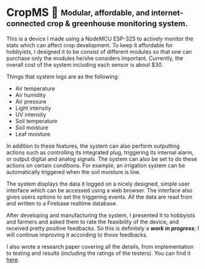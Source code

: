 # CropMS :herb: <sub><sup> Modular, affordable, and internet-connected crop &amp; greenhouse monitoring system. </sup></sub>

This is a device I made using a NodeMCU ESP-32S to actively monitor the stats which can affect crop development. To keep it affordable for hobbyists, I designed it to be consist of different modules so that one can purchase only the modules he/she considers important. Currently, the overall cost of the system including each sensor is about $30.

Things that system logs are as the following:
* Air temperature
* Air humidity
* Air pressure
* Light intensity
* UV intensity
* Soil temperature
* Soil moisture
* Leaf moisture

In addition to these features, the system can also perform outputting actions such as controlling its integrated plug, triggering its internal alarm, or output digital and analog signals. The system can also be set to do these actions on certain conditions. For example, an irrigation system can be automatically triggered when the soil moisture is low.

The system displays the data it logged on a nicely designed, simple user interface which can be accessed using a web browser. The interface also gives users options to set the triggering events. All the data are read from and written to a Firebase realtime database.

After developing and manufacturing the system, I presented it to hobbyists and farmers and asked them to rate the feasibility of the device, and received pretty positive feedbacks. So this is definitely a **_work in progress_**; I will continue improving it according to those feedbacks.

I also wrote a research paper covering all the details, from implementation to testing and results (including the ratings of the testers). You can find it [here](https://www.academia.edu/40470846/Modular_and_Affordable_Crop_Monitoring_System).
